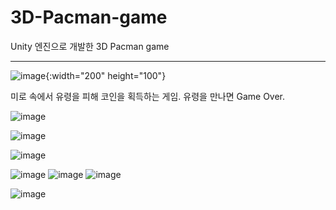 # 3D-Pacman-game

Unity 엔진으로 개발한 3D Pacman game 


---------------------------------------------------------------------------------------------------------
![image](https://user-images.githubusercontent.com/26848932/81144418-fa05ff80-8fae-11ea-8c34-03e3e40a079f.png){:width="200" height="100"}


미로 속에서 유령을 피해 코인을 획득하는 게임. 
유령을 만나면 Game Over.



![image](https://user-images.githubusercontent.com/26848932/81144424-fd00f000-8fae-11ea-80de-2ad962556a67.png)

![image](https://user-images.githubusercontent.com/26848932/81144438-0427fe00-8faf-11ea-8c41-893f67bbc4db.png)

![image](https://user-images.githubusercontent.com/26848932/81144377-dfcc2180-8fae-11ea-9e1c-f84a60d460f0.png)

![image](https://user-images.githubusercontent.com/26848932/81144455-0ee29300-8faf-11ea-8819-7cc694219236.png)
![image](https://user-images.githubusercontent.com/26848932/81144462-10ac5680-8faf-11ea-984c-42fc92641f50.png)
![image](https://user-images.githubusercontent.com/26848932/81144467-13a74700-8faf-11ea-86e1-60b01df24f94.png)

![image](https://user-images.githubusercontent.com/26848932/81144471-1609a100-8faf-11ea-9758-55fb8fce166a.png)

